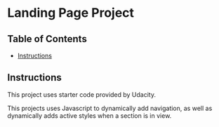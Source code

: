 # Landing Page Project

## Table of Contents

* [Instructions](#instructions)

## Instructions
This project uses starter code provided by Udacity.

This projects uses Javascript to dynamically add navigation, as well as dynamically adds active styles when a section is in view.
